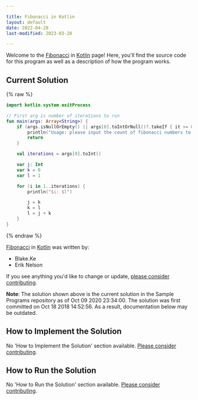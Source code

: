 ```yaml
---

title: Fibonacci in Kotlin
layout: default
date: 2022-04-28
last-modified: 2023-03-28

---
```


Welcome to the [Fibonacci](https://sampleprograms.io/projects/fibonacci) in [Kotlin](https://sampleprograms.io/languages/kotlin) page! Here, you'll find the source code for this program as well as a description of how the program works.

## Current Solution

{% raw %}

```kotlin
import kotlin.system.exitProcess

// First arg is number of iterations to run
fun main(args: Array<String>) {
    if (args.isNullOrEmpty() || args[0].toIntOrNull()?.takeIf { it >= 0 } == null) {
        println("Usage: please input the count of fibonacci numbers to output")
        return
    }

    val iterations = args[0].toInt()

    var j: Int
    var k = 0
    var l = 1

    for (i in 1..iterations) {
        println("$i: $l")

        j = k
        k = l
        l = j + k
    }
}
```

{% endraw %}

[Fibonacci](https://sampleprograms.io/projects/fibonacci) in [Kotlin](https://sampleprograms.io/languages/kotlin) was written by:

- Blake.Ke
- Erik Nelson

If you see anything you'd like to change or update, [please consider contributing](https://github.com/TheRenegadeCoder/sample-programs).

**Note**: The solution shown above is the current solution in the Sample Programs repository as of Oct 09 2020 23:34:00. The solution was first committed on Oct 18 2018 14:52:56. As a result, documentation below may be outdated.

## How to Implement the Solution

No 'How to Implement the Solution' section available. [Please consider contributing](https://github.com/TheRenegadeCoder/sample-programs-website).

## How to Run the Solution

No 'How to Run the Solution' section available. [Please consider contributing](https://github.com/TheRenegadeCoder/sample-programs-website).